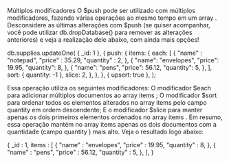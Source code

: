 Múltiplos modificadores
O $push pode ser utilizado com múltiplos modificadores, fazendo várias operações ao mesmo tempo em um array .
Desconsidere as últimas alterações com $push (se quiser acompanhar, você pode utilizar db.dropDatabase() para remover as alterações anteriores) e veja a realização dele abaixo, com ainda mais opções!
<p>
db.supplies.updateOne(
  { _id: 1 },
  {
push: {
      items: {
each: [
          {
            "name" : "notepad",
            "price" : 35.29,
            "quantity" : 2,
          },
          {
            "name": "envelopes",
            "price": 19.95,
            "quantity": 8,
          },
          {
            "name": "pens",
            "price": 56.12,
            "quantity": 5,
          },
        ],
sort: { quantity: -1 },
slice: 2,
      },
    },
  },
  { upsert: true },
);
<p>
Essa operação utiliza os seguintes modificadores:
O modificador $each para adicionar múltiplos documentos ao array items ;
O modificador $sort para ordenar todos os elementos alterados no array items pelo campo quantity em ordem descendente;
E o modificador $slice para manter apenas os dois primeiros elementos ordenados no array items .
Em resumo, essa operação mantém no array items apenas os dois documentos com a quantidade (campo quantity ) mais alto. Veja o resultado logo abaixo:<p>
<p>
{
  _id : 1,
  items : [
    {
      "name" : "envelopes",
      "price" : 19.95,
      "quantity" : 8,
    },
    {
      "name" : "pens",
      "price" : 56.12,
      "quantity" : 5,
    },
  ],
}